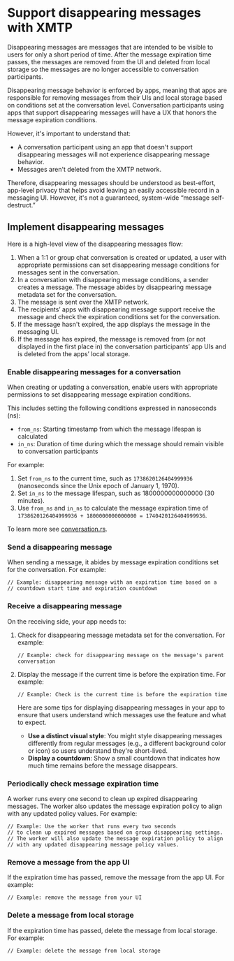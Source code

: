 # Support disappearing messages with XMTP

Disappearing messages are messages that are intended to be visible to users for only a short period of time. After the message expiration time passes, the messages are removed from the UI and deleted from local storage so the messages are no longer accessible to conversation participants.

Disappearing message behavior is enforced by apps, meaning that apps are responsible for removing messages from their UIs and local storage based on conditions set at the conversation level. Conversation participants using apps that support disappearing messages will have a UX that honors the message expiration conditions. 

However, it's important to understand that:

- A conversation participant using an app that doesn't support disappearing messages will not experience disappearing message behavior.
- Messages aren't deleted from the XMTP network.

Therefore, disappearing messages should be understood as best-effort, app-level privacy that helps avoid leaving an easily accessible record in a messaging UI. However, it's not a guaranteed, system-wide “message self-destruct.”

## Implement disappearing messages

Here is a high-level view of the disappearing messages flow:

1. When a 1:1 or group chat conversation is created or updated, a user with appropriate permissions can set disappearing message conditions for messages sent in the conversation.
2. In a conversation with disappearing message conditions, a sender creates a message. The message abides by disappearing message metadata set for the conversation.
3. The message is sent over the XMTP network.
4. The recipients’ apps with disappearing message support receive the message and check the expiration conditions set for the conversation.
5. If the message hasn't expired, the app displays the message in the messaging UI.
6. If the message has expired, the message is removed from (or not displayed in the first place in) the conversation participants’ app UIs and is deleted from the apps’ local storage.

### Enable disappearing messages for a conversation

When creating or updating a conversation, enable users with appropriate permissions to set disappearing message expiration conditions.

This includes setting the following conditions expressed in nanoseconds (ns):

- `from_ns`: Starting timestamp from which the message lifespan is calculated
- `in_ns`: Duration of time during which the message should remain visible to conversation participants

For example:

1. Set `from_ns` to the current time, such as `1738620126404999936` (nanoseconds since the Unix epoch of January 1, 1970).
2. Set `in_ns` to the message lifespan, such as 1800000000000000 (30 minutes).
3. Use `from_ns` and `in_ns` to calculate the message expiration time of `1738620126404999936 + 1800000000000000 = 1740420126404999936`.

To learn more see [conversation.rs](https://github.com/xmtp/libxmtp/blob/main/bindings_node/src/conversation.rs#L49).

### Send a disappearing message

When sending a message, it abides by message expiration conditions set for the conversation. For example:

```text
// Example: disappearing message with an expiration time based on a 
// countdown start time and expiration countdown
```

### Receive a disappearing message

On the receiving side, your app needs to:

1. Check for disappearing message metadata set for the conversation. For example:
    
    ```text
    // Example: check for disappearing message on the message's parent conversation
    ```
    
2. Display the message if the current time is before the expiration time. For example:
    
    ```text
    // Example: Check is the current time is before the expiration time
    ```
    
    Here are some tips for displaying disappearing messages in your app to ensure that users understand which messages use the feature and what to expect.
    
    - **Use a distinct visual style**: You might style disappearing messages differently from regular messages (e.g., a different background color or icon) so users understand they're short-lived.
    - **Display a countdown**: Show a small countdown that indicates how much time remains before the message disappears.

### Periodically check message expiration time

A worker runs every one second to clean up expired disappearing messages. The worker also updates the message expiration policy to align with any updated policy values. For example:

```text
// Example: Use the worker that runs every two seconds 
// to clean up expired messages based on group disappearing settings. 
// The worker will also update the message expiration policy to align 
// with any updated disappearing message policy values.
```

### Remove a message from the app UI

If the expiration time has passed, remove the message from the app UI. For example:

```text
// Example: remove the message from your UI
```

### Delete a message from local storage

If the expiration time has passed, delete the message from local storage. For example:

```text
// Example: delete the message from local storage
```
